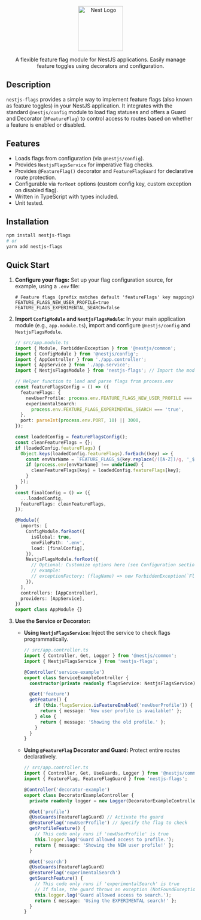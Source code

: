 <p align="center">
  <a href="http://nestjs.com/" target="blank"><img src="https://nestjs.com/img/logo-small.svg" width="120" alt="Nest Logo" /></a>

  <p align="center">
    A flexible feature flag module for NestJS applications. Easily manage feature toggles using decorators and configuration.
  </p>
</p>

## Description

`nestjs-flags` provides a simple way to implement feature flags (also known as feature toggles) in your NestJS application. It integrates with the standard `@nestjs/config` module to load flag statuses and offers a Guard and Decorator (`@FeatureFlag`) to control access to routes based on whether a feature is enabled or disabled.

## Features

- Loads flags from configuration (via `@nestjs/config`).
- Provides `NestjsFlagsService` for imperative flag checks.
- Provides `@FeatureFlag()` decorator and `FeatureFlagGuard` for declarative route protection.
- Configurable via `forRoot` options (custom config key, custom exception on disabled flag).
- Written in TypeScript with types included.
- Unit tested.

## Installation

```bash
npm install nestjs-flags
# or
yarn add nestjs-flags
```

## Quick Start

1.  **Configure your flags:**
    Set up your flag configuration source, for example, using a `.env` file:

    ```dotenv
    # Feature flags (prefix matches default 'featureFlags' key mapping)
    FEATURE_FLAGS_NEW_USER_PROFILE=true
    FEATURE_FLAGS_EXPERIMENTAL_SEARCH=false
    ```

2.  **Import `ConfigModule` and `NestjsFlagsModule`:**
    In your main application module (e.g., `app.module.ts`), import and configure `@nestjs/config` and `NestjsFlagsModule`.

    ```typescript
    // src/app.module.ts
    import { Module, ForbiddenException } from '@nestjs/common';
    import { ConfigModule } from '@nestjs/config';
    import { AppController } from './app.controller';
    import { AppService } from './app.service';
    import { NestjsFlagsModule } from 'nestjs-flags'; // Import the module

    // Helper function to load and parse flags from process.env
    const featureFlagsConfig = () => ({
      featureFlags: {
        newUserProfile: process.env.FEATURE_FLAGS_NEW_USER_PROFILE === 'true',
        experimentalSearch:
          process.env.FEATURE_FLAGS_EXPERIMENTAL_SEARCH === 'true',
      },
      port: parseInt(process.env.PORT, 10) || 3000,
    });

    const loadedConfig = featureFlagsConfig();
    const cleanFeatureFlags = {};
    if (loadedConfig.featureFlags) {
      Object.keys(loadedConfig.featureFlags).forEach((key) => {
        const envVarName = `FEATURE_FLAGS_${key.replace(/([A-Z])/g, '_$1').toUpperCase()}`;
        if (process.env[envVarName] !== undefined) {
          cleanFeatureFlags[key] = loadedConfig.featureFlags[key];
        }
      });
    }
    const finalConfig = () => ({
      ...loadedConfig,
      featureFlags: cleanFeatureFlags,
    });

    @Module({
      imports: [
        ConfigModule.forRoot({
          isGlobal: true,
          envFilePath: '.env',
          load: [finalConfig],
        }),
        NestjsFlagsModule.forRoot({
          // Optional: Customize options here (see Configuration section)
          // example:
          // exceptionFactory: (flagName) => new ForbiddenException(`Flag ${flagName} is disabled!`),
        }),
      ],
      controllers: [AppController],
      providers: [AppService],
    })
    export class AppModule {}
    ```

3.  **Use the Service or Decorator:**

    - **Using `NestjsFlagsService`:** Inject the service to check flags programmatically.

      ```typescript
      // src/app.controller.ts
      import { Controller, Get, Logger } from '@nestjs/common';
      import { NestjsFlagsService } from 'nestjs-flags';

      @Controller('service-example')
      export class ServiceExampleController {
        constructor(private readonly flagsService: NestjsFlagsService) {}

        @Get('feature')
        getFeature() {
          if (this.flagsService.isFeatureEnabled('newUserProfile')) {
            return { message: 'New user profile is available!' };
          } else {
            return { message: 'Showing the old profile.' };
          }
        }
      }
      ```

    - **Using `@FeatureFlag` Decorator and Guard:** Protect entire routes declaratively.

      ```typescript
      // src/app.controller.ts
      import { Controller, Get, UseGuards, Logger } from '@nestjs/common';
      import { FeatureFlag, FeatureFlagGuard } from 'nestjs-flags';

      @Controller('decorator-example')
      export class DecoratorExampleController {
        private readonly logger = new Logger(DecoratorExampleController.name);

        @Get('profile')
        @UseGuards(FeatureFlagGuard) // Activate the guard
        @FeatureFlag('newUserProfile') // Specify the flag to check
        getProfileFeature() {
          // This code only runs if 'newUserProfile' is true
          this.logger.log('Guard allowed access to profile.');
          return { message: 'Showing the NEW user profile!' };
        }

        @Get('search')
        @UseGuards(FeatureFlagGuard)
        @FeatureFlag('experimentalSearch')
        getSearchFeature() {
          // This code only runs if 'experimentalSearch' is true
          // If false, the guard throws an exception (NotFoundException by default)
          this.logger.log('Guard allowed access to search.');
          return { message: 'Using the EXPERIMENTAL search!' };
        }
      }
      ```
